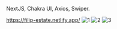 NextJS, Chakra UI, Axios, Swiper.

https://filip-estate.netlify.app/
![1](https://user-images.githubusercontent.com/114927397/217023642-1ae50ca0-a566-425b-9138-0c3e0f84b571.jpg)
![2](https://user-images.githubusercontent.com/114927397/217023645-f66798ba-4100-49da-9b43-056f592104b1.jpg)
![3](https://user-images.githubusercontent.com/114927397/217023647-f944dea1-98b0-4bbc-8a54-e58b2deb2137.jpg)
